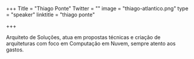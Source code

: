 +++
Title = "Thiago Ponte"
Twitter = ""
image = "thiago-atlantico.png"
type = "speaker"
linktitle = "thiago ponte"

+++

Arquiteto de Soluções, atua em propostas técnicas e criação de arquiteturas com foco em Computação em Nuvem, sempre atento aos gastos.